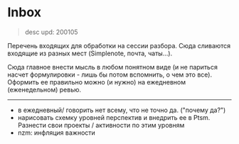 # Inbox

> desc upd: 200105

Перечень входящих для обработки на сессии разбора. Сюда сливаются входящие из разных мест (Simplenote, почта, чаты...).

Сюда главное внести мысль в любом понятном виде (и не париться насчет формулировки - лишь бы потом вспомнить, о чем это все). Оформить ее правильно можно (и нужно) на ежедневном (еженедельном) ревью.

---

- в ежедневный/ говорить нет всему, что не точно да. ("почему да?")
- нарисовать схемку уровней перспектив и внедрить ее в Ptsm. Разнести свои проекты / активности по этим уровням
- nzm: инфляция важности
